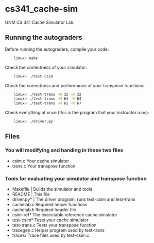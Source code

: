 # cs341_cache-sim

UNM CS 341 Cache Simulator Lab

## Running the autograders

Before running the autograders, compile your code:

```bash
    linux> make
```

Check the correctness of your simulator:

```bash
    linux> ./test-csim
```

Check the correctness and performance of your transpose functions:

```bash
    linux> ./test-trans -M 32 -N 32
    linux> ./test-trans -M 64 -N 64
    linux> ./test-trans -M 61 -N 67
```

Check everything at once (this is the program that your instructor runs):

```bash
    linux> ./driver.py
```

## Files

### You will modifying and handing in these two files

* csim.c       Your cache simulator
* trans.c      Your transpose function

### Tools for evaluating your simulator and transpose function

* Makefile   |  Builds the simulator and tools
* README     |  This file
* driver.py* |  The driver program, runs test-csim and test-trans
* cachelab.c   Required helper functions
* cachelab.h   Required header file
* csim-ref*    The executable reference cache simulator
* test-csim*   Tests your cache simulator
* test-trans.c Tests your transpose function
* tracegen.c   Helper program used by test-trans
* traces/      Trace files used by test-csim.c
